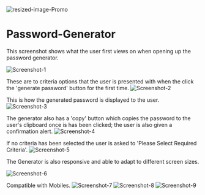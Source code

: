![resized-image-Promo](https://user-images.githubusercontent.com/83360651/122857718-d582f900-d310-11eb-8fba-d0df6fba1f75.jpeg)
# Password-Generator

This screenshot shows what the user first views on when opening up the password generator.

![Screenshot-1](https://user-images.githubusercontent.com/83360651/122856981-ab7d0700-d30f-11eb-8186-d4ce3571e0d8.JPG)

These are to criteria options that the user is presented with when the click the 'generate password' button for the first time.
![Screenshot-2](https://user-images.githubusercontent.com/83360651/122856986-ae77f780-d30f-11eb-8e3a-ec17d337653f.JPG)

This is how the generated password is displayed to the user.
![Screenshot-3](https://user-images.githubusercontent.com/83360651/122857026-bc2d7d00-d30f-11eb-8121-9a44547c89cd.JPG)

The generator also has a 'copy' button which copies the password to the user's clipboard once is has been clicked; the user is also given a confirmation alert.
![Screenshot-4](https://user-images.githubusercontent.com/83360651/122857035-c0599a80-d30f-11eb-9559-0c9993bf8162.JPG)

If no criteria has been selected the user is asked to 'Please Select Required Criteria'.
![Screenshot-5](https://user-images.githubusercontent.com/83360651/122857053-c9e30280-d30f-11eb-8baf-efc1af5367e5.JPG)

The Generator is also responsive and able to adapt to different screen sizes.

![Screenshot-6](https://user-images.githubusercontent.com/83360651/122857077-d4050100-d30f-11eb-892f-5d45f8f8e60b.JPG)

Compatible with Mobiles.
![Screenshot-7](https://user-images.githubusercontent.com/83360651/122857081-d5cec480-d30f-11eb-88b2-e7100dfdd38c.jpeg)
![Screenshot-8](https://user-images.githubusercontent.com/83360651/122857086-d6fff180-d30f-11eb-8ce8-a1db1babe676.jpg)
![Screenshot-9](https://user-images.githubusercontent.com/83360651/122857096-dbc4a580-d30f-11eb-8b6c-901c60567925.jpg)